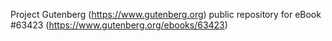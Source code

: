 Project Gutenberg (https://www.gutenberg.org) public repository for
eBook #63423 (https://www.gutenberg.org/ebooks/63423)
